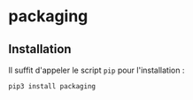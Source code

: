 # packaging

## Installation

Il suffit d'appeler le script `pip` pour l'installation :

```
pip3 install packaging
```